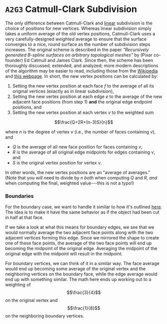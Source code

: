 # `A2G3` Catmull-Clark Subdivision

The only difference between Catmull-Clark and [linear](linear.md) subdivision is the choice of positions for new vertices. Whereas linear subdivision simply takes a uniform average of the old vertex positions, Catmull-Clark uses a very carefully-designed _weighted_ average to ensure that the surface converges to a nice, round surface as the number of subdivision steps increases. The original scheme is described in the paper _"Recursively generated B-spline surfaces on arbitrary topological meshes"_ by (Pixar co-founder) Ed Catmull and James Clark. Since then, the scheme has been thoroughly discussed, extended, and analyzed; more modern descriptions of the algorithm may be easier to read, including those from the [Wikipedia](https://en.wikipedia.org/wiki/Catmull-Clark_subdivision_surface) and [this webpage](http://www.rorydriscoll.com/2008/08/01/catmull-clark-subdivision-the-basics/). In short, the new vertex positions can be calculated by:

1.  Setting the new vertex position at each face $f$ to the average of all its original vertices (exactly as in linear subdivision),
2.  Setting the new vertex position at each edge $e$ to the average of the new adjacent face positions (from step 1) **and** the original edge endpoint positions, and
3.  Setting the new vertex position at each vertex $v$ to the weighted sum


$$\frac{Q+2R+(n-3)S}{n}$$


where $n$ is the degree of vertex $v$ (i.e., the number of faces containing $v$), and

*   $Q$ is the average of all new face position for faces containing $v$,
*   $R$ is the average of all original edge midpoints for edges containing $v$, and
*   $S$ is the original vertex position for vertex $v$.

In other words, the new vertex positions are an "average of averages." (Note that you _will_ need to divide by $n$ _both_ when computing $Q$ and $R$, _and_ when computing the final, weighted value---this is not a typo!)

### Boundaries
For the boundary case, we want to handle it similar to how it's outlined [here](http://15462.courses.cs.cmu.edu/fall2022/lecture/geometryprocessing/slide_023). The idea is to make it have the same behavior as if the object had been cut in half at that face.

If we take a look at what this means for boundary edges, we see that we would normally average the two adjacent face points along with the two adjacent vertices forming this edge. Since we mirrored the shape to create one of these face points, the average of the two face points will end up becoming the midpoint of the original edge. Averaging the midpoint of the original edge with the midpoint will result in the midpoint.

For boundary vertices, we can think of it in a similar way. The face average would end up becoming some average of the original vertex and the neighboring vertices on the boundary face, while the edge average would end up with something similar. The math here ends up working out to a weighting of $$\frac{3}{4}$$ on the original vertex and $$\frac{1}{8}$$ on the neighboring boundary vertices.